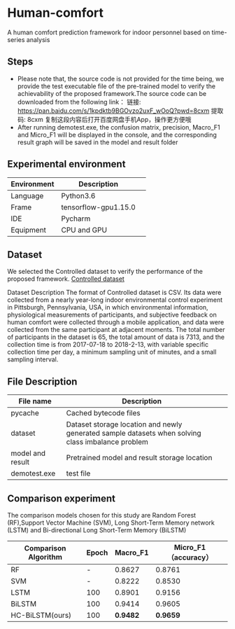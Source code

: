 # Human-comfort

 A human comfort prediction framework for indoor personnel based on time-series analysis

## Steps

-   Please note that, the source code is not provided for the time being, we provide the test executable file of the pre-trained model to verify the achievability of the proposed framework.The source code can be downloaded from the following link：
    链接: https://pan.baidu.com/s/1kpdktb9BGOvzo2uxF_wOoQ?pwd=8cxm 提取码: 8cxm 复制这段内容后打开百度网盘手机App，操作更方便哦
-   After running demotest.exe, the confusion matrix, precision, Macro_F1 and Micro_F1 will be displayed in the console, and the corresponding result graph will be saved in the model and result folder


## Experimental environment

| Environment | Description          |      |
| ----------- | -------------------- | ---- |
| Language    | Python3.6            |      |
| Frame       | tensorflow-gpu1.15.0 |      |
| IDE         | Pycharm              |      |
| Equipment   | CPU and GPU          |      |

## Dataset

We selected the Controlled dataset to verify the performance of the proposed framework. 
[Controlled dataset](https://github.com/jonfranc/occutherm)

Dataset Description
The format of Controlled dataset is CSV. Its data were collected from a nearly year-long indoor environmental control experiment in Pittsburgh, Pennsylvania, USA, in which environmental information, physiological measurements of participants, and subjective feedback on human comfort were collected through a mobile application, and data were collected from the same participant at adjacent moments. The total number of participants in the dataset is 65, the total amount of data is 7313, and the collection time is from 2017-07-18 to 2018-2-13, with variable specific collection time per day, a minimum sampling unit of minutes, and a small sampling interval.



## File Description

| File name        | Description                                                  |      |
| ---------------- | ------------------------------------------------------------ | ---- |
| pycache          | Cached bytecode files                                        |      |
| dataset          | Dataset storage location and newly generated sample datasets when solving class imbalance problem |      |
| model and result | Pretrained model and result storage location                 |      |
| demotest.exe     | test file                                                    |      |

## Comparison experiment

The comparison models chosen for this study are Random Forest (RF),Support Vector Machine (SVM), Long Short-Term Memory network (LSTM) and Bi-directional Long Short-Term Memory (BiLSTM)


| Comparison Algorithm | Epoch | Macro_F1   | Micro_F1（accuracy） |
| -------------------- | ----- | ---------- | -------------------- |
| RF                   | -     | 0.8627     | 0.8761               |
| SVM                  | -     | 0.8222     | 0.8530               |
| LSTM                 | 100   | 0.8901     | 0.9156               |
| BiLSTM               | 100   | 0.9414     | 0.9605               |
| HC-BiLSTM(ours)      | 100   | **0.9482** | **0.9659**           |



